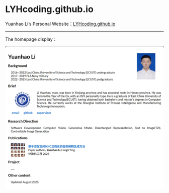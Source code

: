 # LYHcoding.github.io
Yuanhao Li’s Personal Website：[LYHcoding.github.io](LYHcoding.github.io)

---

The homepage display：

![Homepage](index_files/main-pages.jpg)
